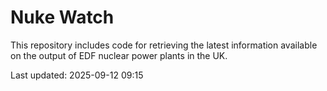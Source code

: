 # Nuke Watch

This repository includes code for retrieving the latest information available on the output of EDF nuclear power plants in the UK.

Last updated: 2025-09-12 09:15